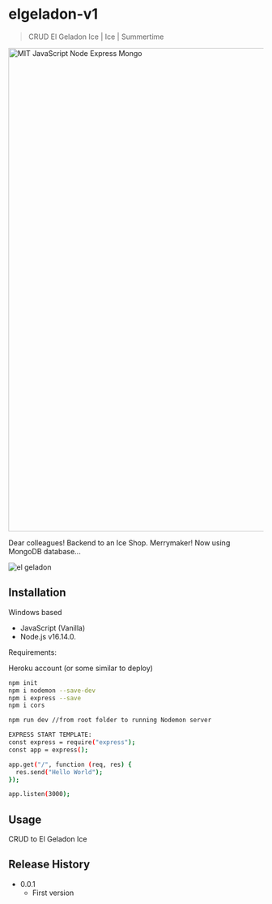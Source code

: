 # elgeladon-v1
> CRUD El Geladon Ice | Ice | Summertime

<img width="953" alt="MIT JavaScript Node Express Mongo" src="https://user-images.githubusercontent.com/102762000/174698228-b703b665-fc44-417e-944f-168ac9b45688.png">

Dear colleagues! Backend to an Ice Shop. Merrymaker! Now using MongoDB database...

![el geladon](https://user-images.githubusercontent.com/102762000/174687330-01e5f94d-ac44-4d05-bb5f-1dc7ad585c27.png)

## Installation

Windows based
- JavaScript (Vanilla)
- Node.js v16.14.0.

Requirements:

Heroku account (or some similar to deploy)
```sh
npm init
npm i nodemon --save-dev
npm i express --save
npm i cors

npm run dev //from root folder to running Nodemon server

EXPRESS START TEMPLATE:
const express = require("express");
const app = express();

app.get("/", function (req, res) {
  res.send("Hello World");
});

app.listen(3000);

```


## Usage

CRUD to El Geladon Ice 


## Release History

* 0.0.1
    * First version

